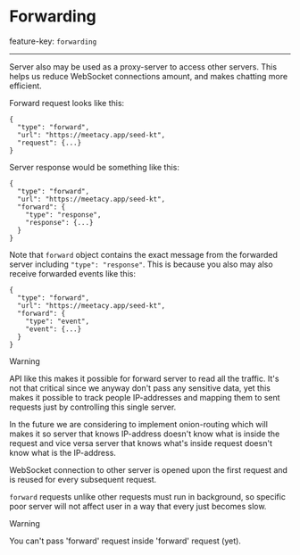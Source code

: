 # Forwarding

feature-key: `forwarding`

---

Server also may be used as a proxy-server to access other servers. This helps us reduce
WebSocket connections amount, and makes chatting more efficient.

Forward request looks like this:

```
{
  "type": "forward", 
  "url": "https://meetacy.app/seed-kt", 
  "request": {...}
}
```

Server response would be something like this:

```
{
  "type": "forward", 
  "url": "https://meetacy.app/seed-kt", 
  "forward": {
    "type": "response", 
    "response": {...}
  }
}
```

Note that `forward` object contains the exact message from the forwarded 
server including `"type": "response"`. This is because you also may also 
receive forwarded events like this:

```
{
  "type": "forward", 
  "url": "https://meetacy.app/seed-kt", 
  "forward": {
    "type": "event", 
    "event": {...}
  }
}
```

> [!WARNING]
> API like this makes it possible for forward server to read all the traffic.
> It's not that critical since we anyway don't pass any sensitive data, yet
> this makes it possible to track people IP-addresses and mapping them to sent requests 
> just by controlling this single server.
> 
> In the future we are considering to implement onion-routing which will makes it so
> server that knows IP-address doesn't know what is inside the request and vice versa
> server that knows what's inside request doesn't know what is the IP-address.

WebSocket connection to other server is opened upon the first request
and is reused for every subsequent request.

`forward` requests unlike other requests must run in background, so specific poor server
will not affect user in a way that every just becomes slow.

> [!WARNING]
> You can't pass 'forward' request inside 'forward' request (yet).

